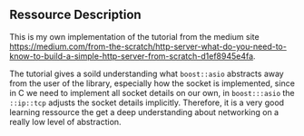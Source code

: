 ## Ressource Description
This is my own implementation of the tutorial from the medium site https://medium.com/from-the-scratch/http-server-what-do-you-need-to-know-to-build-a-simple-http-server-from-scratch-d1ef8945e4fa. 

The tutorial gives a soild understanding what ```boost::asio``` abstracts away from the user of the library, especially how the socket is implemented, since in C we need to implement all socket details on our own, in ```boost:::asio``` the ```::ip::tcp``` adjusts the socket details implicitly. Therefore, it is a very good learning ressource the get a deep understanding about networking on a really low level of abstraction. 
